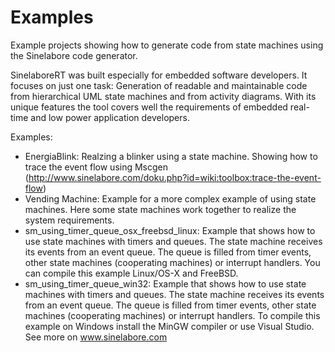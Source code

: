 # Examples
Example projects showing how to generate code from state machines using the Sinelabore code generator. 

SinelaboreRT was built especially for embedded software developers. It focuses on just one task: Generation of readable and maintainable code from hierarchical UML state machines and from activity diagrams. With its unique features the tool covers well the requirements of embedded real-time and low power application developers.

Examples:
- EnergiaBlink: Realzing a blinker using a state machine. Showing how to trace the event flow using Mscgen (http://www.sinelabore.com/doku.php?id=wiki:toolbox:trace-the-event-flow)
- Vending Machine: Example for a more complex example of using state machines. Here some state machines work together to realize the system requirements.
- sm_using_timer_queue_osx_freebsd_linux: Example that shows how to use state machines with timers and queues. The state machine receives its events from an event queue. The queue is filled from timer events, other state machines (cooperating machines) or interrupt handlers. You can compile this example Linux/OS-X and FreeBSD.
- sm_using_timer_queue_win32: Example that shows how to use state machines with timers and queues. The state machine receives its events from an event queue. The queue is filled from timer events, other state machines (cooperating machines) or interrupt handlers. To compile this example on Windows install the MinGW compiler or use Visual Studio. 
See more on www.sinelabore.com
